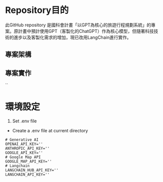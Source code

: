 # Repository目的
此GitHub repository 是國科會計畫「以GPT為核心的旅遊行程規劃系統」的專案。原計畫中預計使用GPT（客製化的ChatGPT）作為核心模型，但隨著科技技術的進步以及客製化需求的增加，現已改用LangChain進行實作。

## 專案架構

## 專案實作
``
# 環境設定
1. Set .env file
* Create a .env file at current directory
```
# Generative AI
OPENAI_API_KEY=''
ANTHROPIC_API_KEY=''
GOOGLE_API_KEY=''
# Google Map API
GOOGLE_MAP_API_KEY=''
# Langchain
LANGCHAIN_HUB_API_KEY=''
LANGCHAIN_API_KEY=''
```
